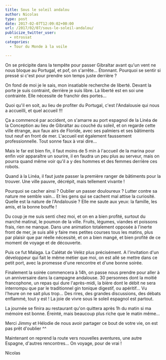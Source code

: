 ```yaml
---
title: Sous le soleil andalou
author: Nicolas
type: post
date: 2017-02-07T12:09:02+00:00
url: /2017/02/07/sous-le-soleil-andalou/
publicize_twitter_user:
  - ntrossat
categories:
  - Tour du Monde à la voile

---
```

On se précipite dans la tempête pour passer Gibraltar avant qu'un vent ne nous bloque au Portugal, et pof, on s'arrête... Étonnant. Pourquoi se sentir si pressé si c'est pour prendre son temps juste derrière ?

On fond de moi je le sais, mon insatiable recherche de liberté. Devant la porte je suis contraint, derrière je suis libre. La liberté est en soi une contrainte. Elle nécessite de franchir des portes...

Quoi qu'il en soit, au lieu de profiter du Portugal, c'est l'Andalousie qui nous a accueilli, et quel accueil !!!

Ça a commencé par accident, on s'amarre au port espagnol de la Linéa de la Conception au lieu de Gibraltar au couché du soleil, et on regarde cette ville étrange, aux faux airs de Floride, avec ses palmiers et ses bâtiments tout neuf en front de mer. L'accueil est également faussement professionnelle. Tout sonne faux à vrai dire...

Mais le far est bien fin, il faut moins de 5 min à l'accueil de la marina pour enfin voir apparaître un sourire, il en faudra un peu plus au serveur, mais on pourra quand même voir qu'il a y des hommes et des femmes derrière ces robots.

Quand à la Linéa, il faut juste passer la première ranger de bâtiments pour la trouver. Une ville pauvre, décrépit, mais tellement vivante !

Pourquoi se cacher ainsi ? Oublier un passer douloureux ? Lutter contre sa nature me semble vain... Et les gens qui se cachent mal attise la curiosité. Quelle est la nature de l'Andalousie ? Elle me saute aux yeux: la famille, les amis, et la bonne bouffe !

Du coup je me suis senti chez moi, et on en a bien profité, surtout du marché matinal, le poumon de la ville. Fruits, légumes, viandes et poissons frais, rien ne manque. Dans une animation totalement opposée à l'inerte front de mer, je suis allé y faire mes petites courses tous les matins, plus par plaisir que par réelle nécessité, et on a bien mangé, et bien profité de ce moment de voyage et de découverte.

Puis ce fut Malaga. La Calétat de Velèz plus précisément. A l'invitation d'un développeur qui fait le même métier que moi, on est allé se mettre dans ce petit port, avec la promesse d'une rencontre et d'une bonne soirée.

Finalement la soirée commencera à 14h, on passe nous prendre pour aller à un anniversaire dans la campagne andalouse. 30 personnes dont la moitié francophone, un repas qui dure l'après-midi, la bière dont le débit ne sera interrompu que par le traditionnel gin tonique digestif, ou apéritif... Vu l'heure on ne sait plus trop... Des rires, des grandes discussions, des débats enflammé, tout y est ! La joie de vivre sous le soleil espagnol est partout.

La journée se finira au restaurant qu'on quittera après 1h du matin si ma mémoire est bonne. Éreinté, mais beaucoup plus riche que le matin même...

Merci Jimmy et Hélodie de nous avoir partager ce bout de votre vie, on est pas prêt d'oublier ^^

Maintenant on reprend la route vers nouvelles aventures, une autre Espagne, d'autres rencontres... On voyage, pour de vrai !

Nicolas
